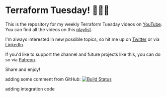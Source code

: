 # Terraform Tuesday! 🌮🌮🌮

This is the repository for my weekly Terraform Tuesday videos on [YouTube](https://www.youtube.com/channel/UCDQ9L4eFHxSh0BM6z-SkZMw). You can find all the videos on this [playlist](https://youtube.com/playlist?list=PLXb5972EMl4BWj8cAq9AZgeKBa2M8_7-y).

I'm always interested in new possible topics, so hit me up on [Twitter](https://twitter.com/ned1313) or via [LinkedIn](https://www.linkedin.com/in/ned-bellavance/).

If you'd like to support the channel and future projects like this, you can do so via [Patreon](https://www.patreon.com/nedinthecloud).

Share and enjoy!

adding some comment from GitHub:
[![Build Status](https://dev.azure.com/dutzageoorge/Learn%20Azure%20DevOps/_apis/build/status/Learn%20Azure%20DevOps?branchName=main&stageName=Validate)](https://dev.azure.com/dutzageoorge/Learn%20Azure%20DevOps/_build/latest?definitionId=2&branchName=main)

adding integration code
